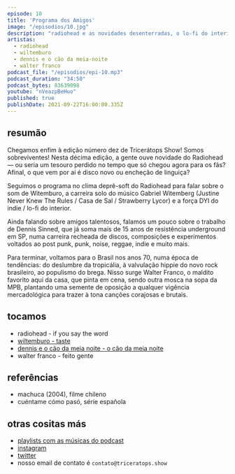 ```yaml
---
episode: 10
title: 'Programa dos Amigos'
image: "/episodios/10.jpg"
description: "radiohead e as novidades desenterradas, o lo-fi do interior resiste e resiste, brasil de vanguarda ao pós-punk e seus compositores inquietos. tudo isso e muito mais no tricerátops show!!!!!!!!!!!"
artistas:
  - radiohead
  - wiltemburo
  - dennis e o cão da meia-noite
  - walter franco
podcast_file: "/episodios/epi-10.mp3"
podcast_duration: "34:50"
podcast_bytes: 83639098
youtube: "nVeazpBeHuo"
published: true
publishDate: 2021-09-22T16:00:00.335Z
---
```

## resumão

Chegamos enfim à edição número dez de Tricerátops Show! Somos sobreviventes! Nesta décima edição, a gente ouve novidade do Radiohead — ou seria um tesouro perdido no tempo que só chegou agora para os fãs? Afinal, o que vem por aí é disco novo ou encheção de linguiça? 

Seguimos o programa no clima deprê-soft do Radiohead para falar sobre o som de Witemburo, a carreira solo do músico Gabriel Witemberg (Justine Never Knew The Rules / Casa de Sal / Strawberry Lycor) e a força DYI do indie / lo-fi do interior.

Ainda falando sobre amigos talentosos, falamos um pouco sobre o trabalho de Dennis Sinned, que já soma mais de 15 anos de resistência underground em SP, numa carreira recheada de discos, composições e experimentos voltados ao post punk, punk, noise, reggae, indie e muito mais. 

Para terminar, voltamos para o Brasil nos anos 70, numa época de tendências: do deslumbre da tropicália, à valvulação hippie do novo rock brasileiro, ao populismo do brega. Nisso surge Walter Franco, o maldito favorito aqui da casa, que pinta em cena, sendo outra mosca na sopa da MPB, plantando uma semente de oposição a qualquer vigência mercadológica para trazer à tona canções corajosas e brutais.

## tocamos

* radiohead - if you say the word
* [wiltemburo - taste](https://www.youtube.com/watch?v=LdaEnggAeCk)
* [dennis e o cão da meia noite - o cão da meia noite](https://www.youtube.com/watch?v=c_uOj31hP6s)
* walter franco - feito gente

## referências

* machuca (2004), filme chileno
* cuéntame cómo pasó, série española

## otras cositas más

* [playlists com as músicas do podcast](https://www.triceratops.show/playlists/)
* [instagram](https://www.instagram.com/triceratops.show/)
* [twitter](https://twitter.com/TriceratopsShow/)
* nosso email de contato é `contato@triceratops.show`